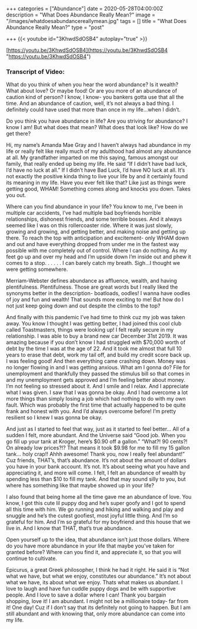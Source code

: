 +++
categories = ["Abundance"]
date = 2020-05-28T04:00:00Z
description = "What Does Abundance Really Mean?"
image = "/images/whatdoesabundancereallymean.jpg"
tags = []
title = "What Does Abundance Really Mean?"
type = "post"

+++
{{< youtube id="3KhwdSdOSB4" autoplay="true" >}}

[https://youtu.be/3KhwdSdOSB4](https://youtu.be/3KhwdSdOSB4 "https://youtu.be/3KhwdSdOSB4")

### Transcript of Video:

What do you think of when you hear the word abundance? Is it wealth? What about love? Or maybe food! Or are you more of an abundance of caution kind of person? I know, I know- you bankers gotta use that all the time. And an abundance of caution, well, it’s not always a bad thing. I definitely could have used that more than once in my life…when I didn’t.

Do you think you have abundance in life? Are you striving for abundance? I know I am! But what does that mean? What does that look like? How do we get there?

Hi, my name’s Amanda Mae Gray and I haven’t always had abundance in my life or really felt like really much of my adulthood had almost any abundance at all. My grandfather imparted on me this saying, famous amongst our family, that really ended up being my life. He said “If I didn’t have bad luck, I’d have no luck at all.” If I didn’t have Bad Luck, I’d have NO luck at all. It’s not exactly the positive kinda thing to live your life by and it certainly found its meaning in my life. Have you ever felt like that? Like just as things were getting good, WHAM! Something comes along and knocks you down. Takes you out.

Where can you find abundance in your life? You know to me, I’ve been in multiple car accidents, I’ve had multiple bad boyfriends horrible relationships, dishonest friends, and some terrible bosses. And it always seemed like I was on this rollercoaster ride. Where it was just slowly, growing and growing, and getting better, and making noise and getting up there. To reach the top with anticipation and excitement- only WHAM down and out and have everything dropped from under me in the fastest way possible with me completely out of control. Where I can do nothing. As my feet go up and over my head and I’m upside down I’m inside out and phew it comes to a stop. . . . . . I can barely catch my breath. Sigh…I thought we were getting somewhere.

Merriam-Webster defines abundance as affluence, wealth, and having plentifulness. Plentifulness. Those are great words but I really liked the synonyms better in the description- boatloads, oodles! I wanna have oodles of joy and fun and wealth! That sounds more exciting to me! But how do I not just keep going down and out despite the climbs to the top?

And finally with this pandemic I’ve had time to think cuz my job was taken away. You know I thought I was getting better, I had joined this cool club called Toastmasters, things were looking up! I felt really secure in my relationship. I was able to buy a brand new car December 31st 2019. It was amazing because if you don’t know I had struggled with $70,000 worth of debt by the time I was at the age of 22. And it took me almost that full 10 years to erase that debt, work my tail off, and build my credit score back up. I was feeling good! And then everything came crashing down. Money was no longer flowing in and I was getting anxious. What am I gonna do? File for unemployment and thankfully they passed the stimulus bill so that comes in and my unemployment gets approved and I’m feeling better about money. I’m not feeling so stressed about it. And I smile and I relax. And I appreciate what I was given. I saw that I was gonna be okay. And I had overcome a lot more things than simply losing a job which had nothing to do with my own fault. Which was probably the first time that actually happened to be quite frank and honest with you. And I’d always overcome before! I’m pretty resilient so I knew I was gonna be okay.

And just as I started to feel that way, just as it started to feel better… All of a sudden I felt, more abundant. And the Universe said “Good job. When you go fill up your tank at Kroger, here’s $0.90 off a gallon.” “What?! 90 cents?! On already low prices?!? That means it took $9.98 for me to fill my 15 gallon tank… holy crap!! Ahhh awesome! Thank you, now I really feel abundant!” Cuz friends, THAT’s, that’s abundance. It’s not about the amount of dollars you have in your bank account. It’s not. It’s about seeing what you have and appreciating it, and more will come. I felt, I felt an abundance of wealth by spending less than $10 to fill my tank. And that may sound silly to you, but where has something like that maybe showed up in your life?

I also found that being home all the time gave me an abundance of love. You know, I got this cute lil puppy dog and he’s super goofy and I got to spend all this time with him. We go running and hiking and walking and play and snuggle and he’s the cutest goofiest, most joyful little thing. And I’m so grateful for him. And I’m so grateful for my boyfriend and this house that we live in. And I know that THAT, that’s true abundance.

Open yourself up to the idea, that abundance isn’t just those dollars. Where do you have more abundance in your life that maybe you’ve taken for granted before? Where can you find it, and appreciate it, so that you will continue to cultivate.

Epicurus, a great Greek philosopher, I think he had it right. He said it is “Not what we have, but what we enjoy, constitutes our abundance.” It’s not about what we have, its about what we enjoy. Thats what makes us abundant. I love to laugh and have fun cuddle puppy dogs and be with supportive people. And I love to save a dollar where I can! Thank you bargain shopping, love it! I am abundant. I might not be a millionaire today- far from it! One day! Cuz if I don’t say that its definitely not going to happen. But I am still abundant and with knowing that, only more abundance can come into my life.
